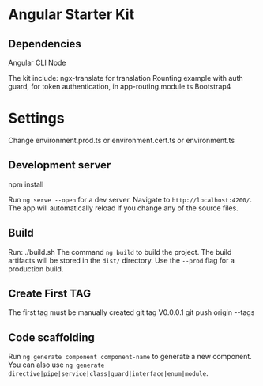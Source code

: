 # Angular Starter Kit

## Dependencies
Angular CLI
Node

The kit include:
ngx-translate for translation
Rounting example with auth guard, for token authentication, in app-routing.module.ts
Bootstrap4

# Settings
Change environment.prod.ts or environment.cert.ts or environment.ts

## Development server

npm install

Run `ng serve --open` for a dev server. Navigate to `http://localhost:4200/`. The app will automatically reload if you change any of the source files.

## Build

Run: ./build.sh
The command `ng build` to build the project. The build artifacts will be stored in the `dist/` directory. Use the `--prod` flag for a production build.

## Create First TAG
The first tag must be manually created
git tag V0.0.0.1
git push origin --tags

## Code scaffolding

Run `ng generate component component-name` to generate a new component. You can also use `ng generate directive|pipe|service|class|guard|interface|enum|module`.
